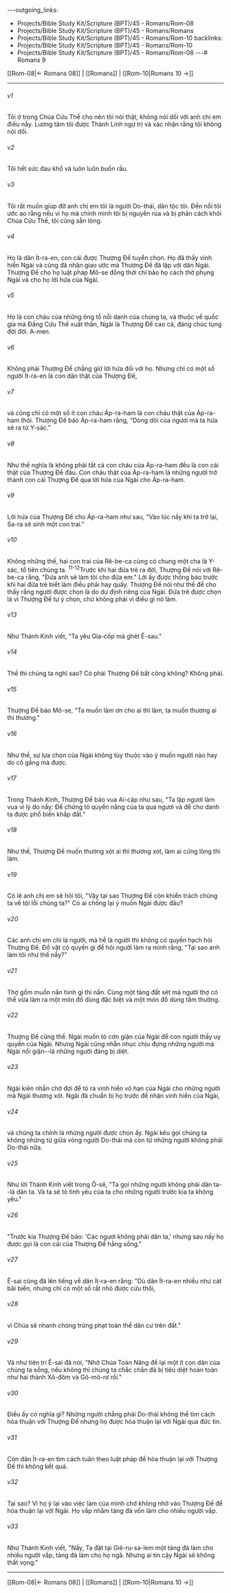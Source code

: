 ---outgoing_links:
  - Projects/Bible Study Kit/Scripture (BPT)/45 - Romans/Rom-08
  - Projects/Bible Study Kit/Scripture (BPT)/45 - Romans/Romans
  - Projects/Bible Study Kit/Scripture (BPT)/45 - Romans/Rom-10
backlinks:
  - Projects/Bible Study Kit/Scripture (BPT)/45 - Romans/Rom-10
  - Projects/Bible Study Kit/Scripture (BPT)/45 - Romans/Rom-08
---# Romans 9

[[Rom-08|← Romans 08]] | [[Romans]] | [[Rom-10|Romans 10 →]]
***



###### v1 
Tôi ở trong Chúa Cứu Thế cho nên tôi nói thật, không nói dối với anh chị em điều nầy. Lương tâm tôi được Thánh Linh ngự trị và xác nhận rằng tôi không nói dối. 

###### v2 
Tôi hết sức đau khổ và luôn luôn buồn rầu. 

###### v3 
Tôi rất muốn giúp đỡ anh chị em tôi là người Do-thái, dân tộc tôi. Đến nỗi tôi ước ao rằng nếu vì họ mà chính mình tôi bị nguyền rủa và bị phân cách khỏi Chúa Cứu Thế, tôi cũng sẵn lòng. 

###### v4 
Họ là dân Ít-ra-en, con cái được Thượng Đế tuyển chọn. Họ đã thấy vinh hiển Ngài và cũng đã nhận giao ước mà Thượng Đế đã lập với dân Ngài. Thượng Đế cho họ luật pháp Mô-se đồng thời chỉ bảo họ cách thờ phụng Ngài và cho họ lời hứa của Ngài. 

###### v5 
Họ là con cháu của những ông tổ nổi danh của chúng ta, và thuộc về quốc gia mà Đấng Cứu Thế xuất thân, Ngài là Thượng Đế cao cả, đáng chúc tụng đời đời. A-men. 

###### v6 
Không phải Thượng Đế chẳng giữ lời hứa đối với họ. Nhưng chỉ có một số người Ít-ra-en là con dân thật của Thượng Đế, 

###### v7 
và cũng chỉ có một số ít con cháu Áp-ra-ham là con cháu thật của Áp-ra-ham thôi. Thượng Đế bảo Áp-ra-ham rằng, "Dòng dõi của ngươi mà ta hứa sẽ ra từ Y-sác." 

###### v8 
Như thế nghĩa là không phải tất cả con cháu của Áp-ra-ham đều là con cái thật của Thượng Đế đâu. Con cháu thật của Áp-ra-ham là những người trở thành con cái Thượng Đế qua lời hứa của Ngài cho Áp-ra-ham. 

###### v9 
Lời hứa của Thượng Đế cho Áp-ra-ham như sau, "Vào lúc nầy khi ta trở lại, Sa-ra sẽ sinh một con trai." 

###### v10 
Không những thế, hai con trai của Rê-be-ca cùng có chung một cha là Y-sác, tổ tiên chúng ta. <sup class="versenum">11-12</sup>Trước khi hai đứa trẻ ra đời, Thượng Đế nói với Rê-be-ca rằng, "Đứa anh sẽ làm tôi cho đứa em." Lời ấy được thông báo trước khi hai đứa trẻ biết làm điều phải hay quấy. Thượng Đế nói như thế để cho thấy rằng người được chọn là do dự định riêng của Ngài. Đứa trẻ được chọn là vì Thượng Đế tự ý chọn, chứ không phải vì điều gì nó làm. 

###### v13 
Như Thánh Kinh viết, "Ta yêu Gia-cốp mà ghét Ê-sau." 

###### v14 
Thế thì chúng ta nghĩ sao? Có phải Thượng Đế bất công không? Không phải. 

###### v15 
Thượng Đế bảo Mô-se, "Ta muốn làm ơn cho ai thì làm, ta muốn thương ai thì thương." 

###### v16 
Như thế, sự lựa chọn của Ngài không tùy thuộc vào ý muốn người nào hay do cố gắng mà được. 

###### v17 
Trong Thánh Kinh, Thượng Đế bảo vua Ai-cập như sau, "Ta lập ngươi làm vua vì lý do nầy: Để chứng tỏ quyền năng của ta qua ngươi và để cho danh ta được phổ biến khắp đất." 

###### v18 
Như thế, Thượng Đế muốn thương xót ai thì thương xót, làm ai cứng lòng thì làm. 

###### v19 
Có lẽ anh chị em sẽ hỏi tôi, "Vậy tại sao Thượng Đế còn khiển trách chúng ta về tội lỗi chúng ta?" Có ai chống lại ý muốn Ngài được đâu? 

###### v20 
Các anh chị em chỉ là người, mà hễ là người thì không có quyền hạch hỏi Thượng Đế. Đồ vật có quyền gì để hỏi người làm ra mình rằng, "Tại sao anh làm tôi như thế nầy?" 

###### v21 
Thợ gốm muốn nắn hình gì thì nắn. Cùng một tảng đất sét mà người thợ có thể vừa làm ra một món đồ dùng đặc biệt và một món đồ dùng tầm thường. 

###### v22 
Thượng Đế cũng thế. Ngài muốn tỏ cơn giận của Ngài để con người thấy uy quyền của Ngài. Nhưng Ngài cũng nhẫn nhục chịu đựng những người mà Ngài nổi giận--là những người đáng bị diệt. 

###### v23 
Ngài kiên nhẫn chờ đợi để tỏ ra vinh hiển vô hạn của Ngài cho những người mà Ngài thương xót. Ngài đã chuẩn bị họ trước để nhận vinh hiển của Ngài, 

###### v24 
và chúng ta chính là những người được chọn ấy. Ngài kêu gọi chúng ta không những từ giữa vòng người Do-thái mà còn từ những người không phải Do-thái nữa. 

###### v25 
Như lời Thánh Kinh viết trong Ô-sê, "Ta gọi những người không phải dân ta--là dân ta. Và ta sẽ tỏ tình yêu của ta cho những người trước kia ta không yêu." 

###### v26 
"Trước kia Thượng Đế bảo: 'Các ngươi không phải dân ta,' nhưng sau nầy họ được gọi là con cái của Thượng Đế hằng sống." 

###### v27 
Ê-sai cũng đã lên tiếng về dân Ít-ra-en rằng: "Dù dân Ít-ra-en nhiều như cát bãi biển, nhưng chỉ có một số rất nhỏ được cứu thôi, 

###### v28 
vì Chúa sẽ nhanh chóng trừng phạt toàn thể dân cư trên đất." 

###### v29 
Và như tiên tri Ê-sai đã nói, "Nhờ Chúa Toàn Năng để lại một ít con dân của chúng ta sống, nếu không thì chúng ta chắc chắn đã bị tiêu diệt hoàn toàn như hai thành Xô-đôm và Gô-mô-rơ rồi." 

###### v30 
Điều ấy có nghĩa gì? Những người chẳng phải Do-thái không thể tìm cách hòa thuận với Thượng Đế nhưng họ được hòa thuận lại với Ngài qua đức tin. 

###### v31 
Còn dân Ít-ra-en tìm cách tuân theo luật pháp để hòa thuận lại với Thượng Đế thì không kết quả. 

###### v32 
Tại sao? Vì họ ỷ lại vào việc làm của mình chớ không nhờ vào Thượng Đế để hòa thuận lại với Ngài. Họ vấp nhằm tảng đá vốn làm cho nhiều người vấp. 

###### v33 
Như Thánh Kinh viết, "Nầy, Ta đặt tại Giê-ru-sa-lem một tảng đá làm cho nhiều người vấp, tảng đá làm cho họ ngã. Nhưng ai tin cậy Ngài sẽ không thất vọng."

***
[[Rom-08|← Romans 08]] | [[Romans]] | [[Rom-10|Romans 10 →]]
